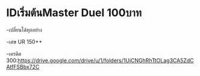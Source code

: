 # IDเริ่มต้นMaster Duel 100บาท

-เปลี่ยนได้ทุกอย่าง

-เศษ UR 150++

-เครดิต 300:https://drive.google.com/drive/u/1/folders/1UjCNGhRhTtOLag3CA5ZdCAtfFSBbx72C


